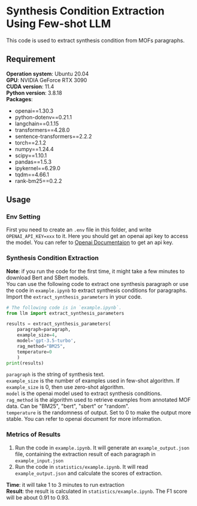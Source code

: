 # Synthesis Condition Extraction Using Few-shot LLM
This code is used to extract synthesis condition from MOFs paragraphs.
## Requirement
**Operation system**: Ubuntu 20.04  
**GPU**: NVIDIA GeForce RTX 3090  
**CUDA version**: 11.4  
**Python version**: 3.8.18   
**Packages**:  
- openai==1.30.3
- python-dotenv==0.21.1
- langchain==0.1.15
- transformers==4.28.0
- sentence-transformers==2.2.2
- torch==2.1.2
- numpy==1.24.4
- scipy==1.10.1
- pandas==1.5.3
- ipykernel==6.29.0
- tqdm==4.66.1
- rank-bm25==0.2.2
## Usage
### Env Setting
First you need to create an `.env` file in this folder, and write `OPENAI_API_KEY=xxx` to it. Here you should get an openai api key to access the model. You can refer to [Openai Documentaion](https://platform.openai.com/) to get an api key.

### Synthesis Condition Extraction        
**Note**: if you run the code for the first time, it might take a few minutes to download Bert and SBert models.   
You can use the following code to extract one synthesis paragraph or use the code in `example.ipynb` to extract synthesis conditions for paragraphs.    
Import the `extract_synthesis_parameters` in your code.   
```python
# The following code is in `example.ipynb`.
from llm import extract_synthesis_parameters

results = extract_synthesis_parameters(
    paragraph=paragraph,
    example_size=4, 
    model='gpt-3.5-turbo', 
    rag_method="BM25", 
    temperature=0
    )
print(results)
```
`paragraph` is the string of synthesis text.  
`example_size` is the number of examples used in few-shot algorithm. If `example_size` is 0, then use zero-shot algorithm.   
`model` is the openai model used to extract synthesis conditions.  
`rag_method` is the algorithm used to retrieve examples from annotated MOF data. Can be "BM25", "bert", "sbert" or "random".   
`temperature` is the randomness of output. Set to 0 to make the output more stable. You can refer to openai document for more information.

### Metrics of Results
1. Run the code in `example.ipynb`. It will generate an `example_output.json` file, containing the extraction result of each paragraph in `example_input.json`
2. Run the code in `statistics/example.ipynb`. It will read `example_output.json` and calculate the scores of extraction.

**Time**: it will take 1 to 3 minutes to run extraction   
**Result**: the result is calculated in `statistics/example.ipynb`. The F1 score will be about 0.91 to 0.93.